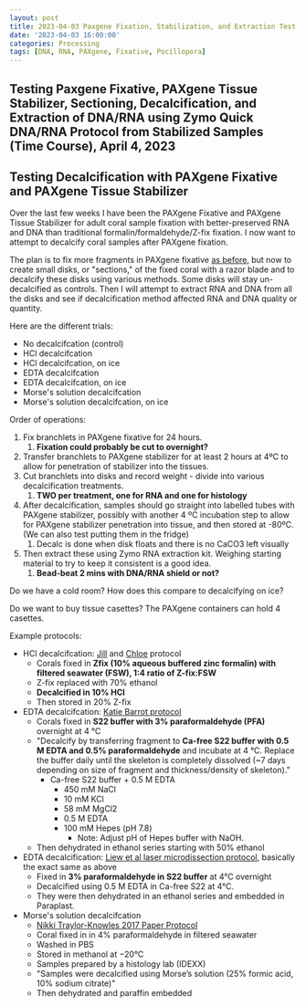 ```yaml
---
layout: post
title: 2023-04-03 Paxgene Fixation, Stabilization, and Extraction Test
date: '2023-04-03 16:00:00'
categories: Processing
tags: [DNA, RNA, PAXgene, Fixative, Pocillopora]
---
```


## Testing Paxgene Fixative, PAXgene Tissue Stabilizer, Sectioning,  Decalcification, and Extraction of DNA/RNA using Zymo Quick DNA/RNA Protocol from Stabilized Samples (Time Course), April 4, 2023

## Testing Decalcification with PAXgene Fixative and PAXgene Tissue Stabilizer

Over the last few weeks I have been the PAXgene Fixative and PAXgene Tissue Stabilizer for adult coral sample fixation with better-preserved RNA and DNA than traditional formalin/formaldehyde/Z-fix fixation. I now want to attempt to decalcify coral samples after PAXgene fixation. 

The plan is to fix more fragments in PAXgene fixative [as before](https://zdellaert.github.io/ZD_Putnam_Lab_Notebook/Paxgene-Fixation-Extraction-Test/), but now to create small disks, or "sections," of the fixed coral with a razor blade and to decalcify these disks using various methods. Some disks will stay un-decalcified as controls. Then I will attempt to extract RNA and DNA from all the disks and see if decalcification method affected RNA and DNA quality or quantity.

Here are the different trials:

- No decalcifcation (control)
- HCl decalcifcation
- HCl decalcifcation, on ice
- EDTA decalcifcation
- EDTA decalcifcation, on ice
- Morse's solution decalcifcation
- Morse's solution decalcifcation, on ice

Order of operations:

1. Fix branchlets in PAXgene fixative for 24 hours.
   1. **Fixation could probably be cut to overnight?**
2. Transfer branchlets to PAXgene stabilizer for at least 2 hours at 4ºC to allow for penetration of stabilizer into the tissues.
3. Cut branchlets into disks and record weight - divide into various decalcification treatments.
   1. **TWO per treatment, one for RNA and one for histology**
4. After decalcification, samples should go straight into labelled tubes with PAXgene stabilizer, possibly with another 4 ºC incubation step to allow for PAXgene stabilizer penetration into tissue, and then stored at -80ºC. (We can also test putting them in the fridge)
   1. Decalc is done when disk floats and there is no CaCO3 left visually
5. Then extract these using Zymo RNA extraction kit. Weighing starting material to try to keep it consistent is a good idea. 
   1. **Bead-beat 2 mins with DNA/RNA shield or not?**

Do we have a cold room? How does this compare to decalcifying on ice?

Do we want to buy tissue casettes? The PAXgene containers can hold 4 casettes.

Example protocols:

- HCl decalcifcation: [Jill](https://jillashey.github.io/JillAshey_Putnam_Lab_Notebook/CoralHistlogy/) and [Chloe](https://github.com/chloe-gilligan/Gilligan_Putnam_Lab_Notebook/blob/master/_posts/2021-06-14-Decalcification.md) protocol
  - Corals fixed in **Zfix (10% aqueous buffered zinc formalin) with filtered seawater (FSW), 1:4 ratio of Z-fix:FSW**
  - Z-fix replaced with 70% ethanol
  - **Decalcified in 10% HCl**
  - Then stored in 20% Z-fix
- EDTA decalcifcation: [Katie Barrot protocol](https://cn.bio-protocol.org/en/bpdetail?id=1573&type=0&searchid=BM1675987200021453&sort=17&pos=b)
  - Corals fixed in **S22 buffer with 3% paraformaldehyde (PFA)** overnight at 4 °C
  - "Decalcify by transferring fragment to **Ca-free S22 buffer with 0.5 M EDTA and 0.5% paraformaldehyde** and incubate at 4 °C. Replace the buffer daily until the skeleton is completely dissolved (~7 days depending on size of fragment and thickness/density of skeleton)."
    - Ca-free S22 buffer + 0.5 M EDTA
      - 450 mM NaCl
      - 10 mM KCl
      - 58 mM MgCl2
      - 0.5 M EDTA
      - 100 mM Hepes (pH 7.8)
        - Note: Adjust pH of Hepes buffer with NaOH.
  - Then dehydrated in ethanol series starting with 50% ethanol
- EDTA decalcification: [Liew et al laser microdissection protocol](https://www.science.org/doi/10.1126/sciadv.aar8028), basically the exact same as above
  - Fixed in **3% paraformaldehyde in S22 buffer** at 4°C overnight
  - Decalcified using 0.5 M EDTA in Ca-free S22 at 4°C. 
  - They were then dehydrated in an ethanol series and embedded in Paraplast.
- Morse's solution decalcifcation
  - [Nikki Traylor-Knowles 2017 Paper Protocol](https://doi.org/10.1242/jeb.155275)
  - Coral fixed in in 4% paraformaldehyde in filtered seawater
  - Washed in PBS
  - Stored in methanol at −20°C
  - Samples prepared by a histology lab (IDEXX)
  - "Samples were decalcified using Morse’s solution (25% formic acid, 10% sodium citrate)"
  - Then dehydrated and paraffin embedded